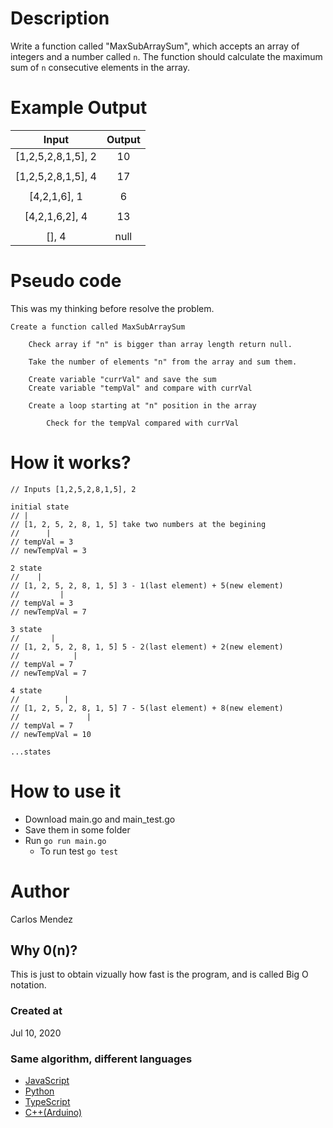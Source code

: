 # Description

Write a function called "MaxSubArraySum", which accepts an array of integers and a number called `n`. The function should calculate the maximum sum of `n` consecutive elements in the array.

# Example Output

| Input              | Output  |
|:------------------:|:-------:|
| [1,2,5,2,8,1,5], 2 | 10      |
|                    |         |
| [1,2,5,2,8,1,5], 4 | 17      |
|                    |         |
| [4,2,1,6], 1       | 6       |
|                    |         |
| [4,2,1,6,2], 4     | 13      |
|                    |         |
| [], 4              | null    |

# Pseudo code

This was my thinking before resolve the problem.
```
Create a function called MaxSubArraySum

	Check array if "n" is bigger than array length return null.

	Take the number of elements "n" from the array and sum them.

	Create variable "currVal" and save the sum
	Create variable "tempVal" and compare with currVal

	Create a loop starting at "n" position in the array

		Check for the tempVal compared with currVal

```

# How it works?

```
// Inputs [1,2,5,2,8,1,5], 2

initial state
// |
// [1, 2, 5, 2, 8, 1, 5] take two numbers at the begining
//      |
// tempVal = 3
// newTempVal = 3

2 state
//    |      
// [1, 2, 5, 2, 8, 1, 5] 3 - 1(last element) + 5(new element)
//         |
// tempVal = 3
// newTempVal = 7

3 state
//       |      
// [1, 2, 5, 2, 8, 1, 5] 5 - 2(last element) + 2(new element)
//            |
// tempVal = 7
// newTempVal = 7

4 state
//          |      
// [1, 2, 5, 2, 8, 1, 5] 7 - 5(last element) + 8(new element)
//               |
// tempVal = 7
// newTempVal = 10

...states

```

# How to use it

* Download main.go and main_test.go
* Save them in some folder
* Run `go run main.go`
	* To run test `go test`

# Author

Carlos Mendez

## Why 0(n)?

This is just to obtain vizually how fast is the program, and is called Big O notation.

### Created at 

Jul 10, 2020

### Same algorithm, different languages

* [JavaScript](https://github.com/cjairm/javascript/tree/master/Algorithms-JS/004_pair_that_sum_zero)
* [Python](https://github.com/cjairm/python/tree/master/Algoritms-Py/004_pair_that_sum_zero)
* [TypeScript](https://github.com/cjairm/typescript/tree/master/Algorithms-TS/004_pair_that_sum_zero)
* [C++(Arduino)](https://github.com/cjairm/arduino/tree/master/Algorithms-Cpp/004_pair_that_sum_zero)